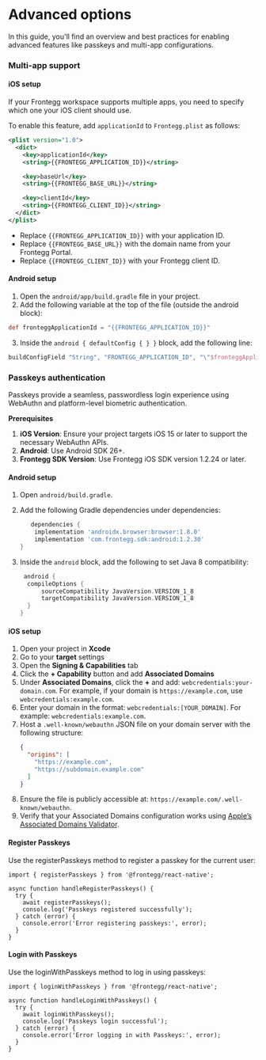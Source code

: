 # Advanced options

In this guide, you'll find an overview and best practices for enabling advanced features like passkeys and multi-app configurations.

### Multi-app support

#### iOS setup

If your Frontegg workspace supports multiple apps, you need to specify which one your iOS client should use.

To enable this feature, add `applicationId` to `Frontegg.plist` as follows:

```xml
<plist version="1.0">
  <dict>
    <key>applicationId</key>
    <string>{{FRONTEGG_APPLICATION_ID}}</string>

    <key>baseUrl</key>
    <string>{{FRONTEGG_BASE_URL}}</string>

    <key>clientId</key>
    <string>{{FRONTEGG_CLIENT_ID}}</string>
  </dict>
</plist>
```

- Replace `{{FRONTEGG_APPLICATION_ID}}` with your application ID.
- Replace `{{FRONTEGG_BASE_URL}}` with the domain name from your Frontegg Portal.
- Replace `{{FRONTEGG_CLIENT_ID}}` with your Frontegg client ID.

#### Android setup

1. Open the `android/app/build.gradle` file in your project.
2. Add the following variable at the top of the file (outside the android block):

```groovy
def fronteggApplicationId = "{{FRONTEGG_APPLICATION_ID}}"
```

3. Inside the `android { defaultConfig { } }` block, add the following line:

```groovy
buildConfigField "String", "FRONTEGG_APPLICATION_ID", "\"$fronteggApplicationId\""
```


### Passkeys authentication

Passkeys provide a seamless, passwordless login experience using WebAuthn and platform-level biometric authentication.

**Prerequisites**

1. **iOS Version**:  Ensure your project targets iOS 15 or later to support the necessary WebAuthn APIs.
2. **Android**: Use Android SDK 26+.
3. **Frontegg SDK Version**: Use Frontegg iOS SDK version 1.2.24 or later.

#### Android setup

1. Open `android/build.gradle`.
2. Add the following Gradle dependencies under dependencies:

   ```groovy
      dependencies {
       implementation 'androidx.browser:browser:1.8.0'
       implementation 'com.frontegg.sdk:android:1.2.30'
   }
   ```

3. Inside the `android` block, add the following to set Java 8 compatibility:

   ```groovy
    android {
     compileOptions {
         sourceCompatibility JavaVersion.VERSION_1_8
         targetCompatibility JavaVersion.VERSION_1_8
     }
   }
   ```

#### iOS setup

1. Open your project in **Xcode**
2. Go to your **target** settings
3. Open the **Signing & Capabilities** tab
4. Click the **+ Capability** button and add **Associated Domains**
5. Under **Associated Domains**, click the **+** and add: `webcredentials:your-domain.com`. For example, if your domain is `https://example.com`, use `webcredentials:example.com`.
5. Enter your domain in the format: `webcredentials:[YOUR_DOMAIN]`. For example: `webcredentials:example.com`.
6. Host a `.well-known/webauthn` JSON file on your domain server with the following structure:
   ```json
   {
     "origins": [
       "https://example.com",
       "https://subdomain.example.com"
     ]
   }
   ```
7. Ensure the file is publicly accessible at: `https://example.com/.well-known/webauthn`.
8. Verify that your Associated Domains configuration works using [Apple’s Associated Domains Validator](https://developer.apple.com/contact/request/associated-domains).


#### Register Passkeys

Use the registerPasskeys method to register a passkey for the current user:

```tsx
import { registerPasskeys } from '@frontegg/react-native';

async function handleRegisterPasskeys() {
  try {
    await registerPasskeys();
    console.log('Passkeys registered successfully');
  } catch (error) {
    console.error('Error registering passkeys:', error);
  }
}
```

#### Login with Passkeys

Use the loginWithPasskeys method to log in using passkeys:

```tsx
import { loginWithPasskeys } from '@frontegg/react-native';

async function handleLoginWithPasskeys() {
  try {
    await loginWithPasskeys();
    console.log('Passkeys login successful');
  } catch (error) {
    console.error('Error logging in with Passkeys:', error);
  }
}
```